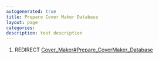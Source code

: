 ```yaml
---
autogenerated: true
title: Prepare Cover Maker Database
layout: page
categories: 
description: test description
---
```


1.  REDIRECT [Cover\_Maker\#Prepare\_CoverMaker\_Database](Cover_Maker#Prepare_CoverMaker_Database)
